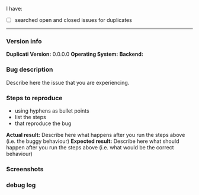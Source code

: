 <!-- This is a bug report template. By following the instructions below and filling out the sections with your information, you will help the developers to get all the necessary data to fix your issue.
You can also preview your report before submitting it. You may remove sections that aren't relevant to your particular case.

Let's begin with a checklist: replace the empty checkbox [ ] below with a checked one [x] if you already searched for duplicate bugs -->

I have:
- [ ] searched open and closed issues for duplicates

----------------------------------------

### Version info
<!-- please replace the examples with your info -->
**Duplicati Version:** 0.0.0.0
**Operating System:**
**Backend:**

### Bug description
Describe here the issue that you are experiencing.

### Steps to reproduce
- using hyphens as bullet points
- list the steps
- that reproduce the bug

**Actual result:** Describe here what happens after you run the steps above (i.e. the buggy behaviour)
**Expected result:** Describe here what should happen after you run the steps above (i.e. what would be the correct behaviour)

### Screenshots
<!-- you can drag and drop images below -->

### debug log
<!-- posting a debug log helps the developers to fix your issue -->
